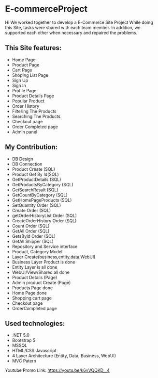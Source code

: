 # E-commerceProject

Hi 
We worked together to develop a E-Commerce Site Project
While doing this Site, tasks were shared with each team member.
In addition, we supported each other when necessary and repaired the problems.


## This Site features:
* Home Page 
* Product Page
* Cart Page
* Shoping List Page
* Sign Up
* Sign In
* Profile Page
* Product Details Page
* Popular Product
* Order History
* Filtering The Products
* Searching The Products
* Checkout page
* Order Completed page
* Admin panel

## My Contribution:
* DB Design
* DB Connection
* Product Create (SQL)
* Product Get By Id(SQL)
* GetProductDetails (SQL)
* GetProductsByCategory (SQL)
* GetSearchResult (SQL)
* GetCountByCategory (SQL)
* GetHomePageProducts (SQL)
* SetQuantity Order (SQL)
* Create Order (SQL)
* getOrderHistoryList Order (SQL)
* CreateOrderHistory Order (SQL)
* Count Order (SQL)
* GetAll Order (SQL)
* GetsById Order (SQL)
* GetAll Shipper (SQL)
* Repository and Service interface 
* Product, Category Model
* Layer Create(business,entity,data,WebUI)
* Business Layer Product is  done 
* Entity Layer is all done
* WebUI/View/Shared  all done
* Product Details (Page)
* Admin product Create (Page)
* Products Page done
* Home Page done
* Shopping cart page
* Checkout page
* OrderCompleted page

## Used technologies:
* .NET 5.0
* Bootstrap 5 
* MSSQL
* HTML/CSS Javascript
* 4 Layer Architecture (Entity, Data, Business, WebUI)
* MVC Patern

Youtube Promo  Link: https://youtu.be/k6vVQQKD__4
